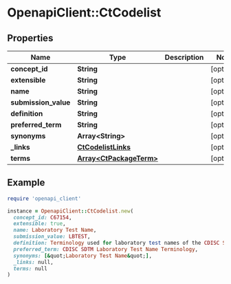 # OpenapiClient::CtCodelist

## Properties

| Name | Type | Description | Notes |
| ---- | ---- | ----------- | ----- |
| **concept_id** | **String** |  | [optional] |
| **extensible** | **String** |  | [optional] |
| **name** | **String** |  | [optional] |
| **submission_value** | **String** |  | [optional] |
| **definition** | **String** |  | [optional] |
| **preferred_term** | **String** |  | [optional] |
| **synonyms** | **Array&lt;String&gt;** |  | [optional] |
| **_links** | [**CtCodelistLinks**](CtCodelistLinks.md) |  | [optional] |
| **terms** | [**Array&lt;CtPackageTerm&gt;**](CtPackageTerm.md) |  | [optional] |

## Example

```ruby
require 'openapi_client'

instance = OpenapiClient::CtCodelist.new(
  concept_id: C67154,
  extensible: true,
  name: Laboratory Test Name,
  submission_value: LBTEST,
  definition: Terminology used for laboratory test names of the CDISC Study Data Tabulation Model.,
  preferred_term: CDISC SDTM Laboratory Test Name Terminology,
  synonyms: [&quot;Laboratory Test Name&quot;],
  _links: null,
  terms: null
)
```

